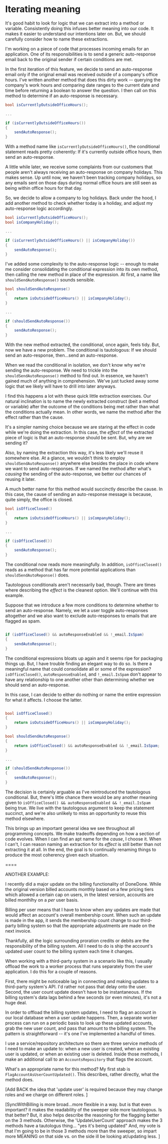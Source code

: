 # Iterating meaning

It's good habit to look for logic that we can extract into a method or variable. Consistently doing this infuses better meaning into our code. It makes it easier to understand our intentions later on. But, we should carefully consider how to name these extractions.

I'm working on a piece of code that processes incoming emails for an application. One of its responsibilities is to send a generic auto-response email back to the original sender if certain conditions are met.

In the first iteration of this feature, we decide to send an auto-response email only if the original email was received outside of a company's office hours. I've written another method that does this dirty work -- querying the company's work hours and comparing date ranges to the current date and time before returning a boolean to answer the question. I then call on this method to determine if an auto-response is necessary.

```C#
bool isCurrentlyOutsideOfficeHours();

...

if (isCurrentlyOutsideOfficeHours()) 
{ 
	sendAutoResponse(); 
}

```

With a method name like `isCurrentlyOutsideOfficeHours()`, the conditional statement  reads pretty coherently: If it's currently outside office hours, then send an auto-response.

A little while later, we receive some complaints from our customers that  people aren't always receiving an auto-response on company holidays. This makes sense. Up until now, we haven't been tracking company holidays, so any emails sent on those days during normal office hours are still seen as being within office hours for that day.

So, we decide to allow a company to log holidays. Back under the hood, I add another method to check whether today is a holiday, and adjust my auto-response logic accordingly.

```C#
bool isCurrentlyOutsideOfficeHours();
bool isCompanyHoliday();

...

if (isCurrentlyOutsideOfficeHours() || isCompanyHoliday()) 
{ 
	sendAutoResponse(); 
}

```

I've added some complexity to the auto-response logic -- enough to make me consider consolidating the conditional expression into its own method, then calling the new method in place of the expression. At first, a name like `shouldSendAutoResponse()` sounds sensible. 

```C#
bool shouldSendAutoResponse()
{
	return isOutsideOfficeHours() || isCompanyHoliday();
}

...

if (shouldSendAutoResponse()) 
{ 
	sendAutoResponse(); 
}

```

With the new method extracted, the conditional, once again, feels tidy. But, now we have a new problem. The conditional is tautologous: If we should send an auto-response, then...send an auto-response. 

When we read the conditional in isolation, we don't know why we're sending the auto-response. We need to trickle into the `shouldSendAutoResponse()` method to find out. In essence, we haven't gained much of anything in comprehension. We've just tucked away some logic that we likely will have to drill into later anyways.

I find this happens a lot with these quick little extraction exercises. Our natural inclination is to name the newly extracted construct (beit a method or variable) after the outcome of the conditions being met rather than what the conditions actually mean. In other words, we name the method after the effect rather than the cause.

It's a simpler naming choice because we are staring at the effect in code while we're doing the extraction. In this case, the _effect_ of the extracted piece of logic is that an auto-response should be sent. But, why are we sending it?

Also, by naming the extraction this way, it's less likely we'll reuse it somewhere else. At a glance, we wouldn't think to employ `shouldSendAutoResponse()` anywhere else besides the place in code where we want to send auto-responses. If we named the method after what's _causing_ the sending of the auto-response, we better our chances of reusing it later.

A much better name for this method would succinctly describe the cause. In this case, the cause of sending an auto-response message is because, quite simply, the office is closed.

```C#
bool isOfficeClosed()
{
	return isOutsideOfficeHours() || isCompanyHoliday();
}

...

if (isOfficeClosed()) 
{ 
	sendAutoResponse(); 
}

```

The conditional now reads more meaningfully. In addition, `isOfficeClosed()` reads as a method that has far more potential applications than `shouldSendAutoReponse()` does.

Tautologous conditionals aren't necessarily bad, though. There are times where describing the _effect_ is the cleanest option. We'll continue with this example. 

Suppose that we introduce a few more conditions to determine whether to send an auto-response. Namely, we let a user toggle auto-responses altogether and we also want to exclude auto-responses to emails that are flagged as spam. 

```C#

if (isOfficeClosed() && autoResponseEnabled && !_email.IsSpam) 
{ 
	sendAutoResponse(); 
}

```

The conditional expressions bloats up again and it seems ripe for packaging things up. But, I have trouble finding an elegant way to do so. Is there a meaningful name that could consolidate all or some of the expression? `isOfficeClosed()`, `autoResponseEnabled`, and `!_email.IsSpam` don't appear to have any relationship to one another other than determining whether we should send an auto-response.

In this case, I can decide to either do nothing or name the entire expression for what it affects. I choose the latter.

```C#

bool isOfficeClosed()
{
	return isOutsideOfficeHours() || isCompanyHoliday();
}

bool shouldSendAutoResponse()
{
	return isOfficeClosed() && autoResponseEnabled && !_email.IsSpam;
}

...

if (shouldSendAutoResponse()) 
{ 
	sendAutoResponse(); 
}

```

The decision is certainly arguable as I've reintroduced the tautologous conditional. But, there's little chance there would be any another meaning given to `isOfficeClosed() && autoResponseEnabled && !_email.IsSpam` being true. We live with the tautologous argument to keep the statement succinct, and we're also unlikely to miss an opportunity to reuse this method elsewhere.

This brings up an important general idea we see throughout all programming concepts. We make tradeoffs depending on how a section of code evolves. When I can find an apt name for the _cause_, I choose it. When I can't, I can reason naming an extraction for its _effect_ is still better than not extracting it at all. In the end, the goal is to continually renaming things to produce the most coherency given each situation.

====

ANOTHER EXAMPLE:

I recently did a major update on the billing functionality of DoneDone. While the original version billed accounts monthly based on a few pricing tiers which allowed a certain cap on users, in the latest version, accounts are billed monthlhy on a _per_ user basis.

Billing per user means that I have to know when any updates are made that would affect an account's overall membership count. When such an update is made in the app, it sends the membership count change to our third-party billing system so that the appropriate adjustments are made on the next invoice.

Thankfully, all the logic surrounding proration credits or debits are the responsibility of the billing system. All I need to do is ship the account's updated user count to the billing system each time it changes.

When working with a third-party system in a scenario like this, I usually offload the work to a worker process that runs separately from the user application. I do this for a couple of reasons.

First, there might be noticeable lag in connecting and making updates to a third-party system's API. I'd rather not pass that delay onto the user. Second, the user count update doesn't have to be instantaneous. If the billing system's data lags behind a few seconds (or even minutes), it's not a huge deal.

In order to offload the billing system updates, I need to flag an account in our local database when a user update happens. Then, a separate worker process can run on a periodic basis to look up these updated accounts, grab the new user count, and pass that amount to the billing system. The pattern is  straightforward -- it's one I've implemented a handful of times. 

I use a service/repository architecture so there are three service methods of I need to make an update to: when a new user is created, when an existing user is updated, or when an existing user is deleted. Inside those methods, I make an additional call to an `AccountsRepository` that flags the account.

What's an appropriate name for this method? My first stab is `FlagAccountAsUserCountUpdated()`.  This describes, rather directly, what the method does.

[Add BACK the idea that 'update user' is required because they may change roles and we charge on different roles. ]

[SyncWithBilling is more broad...more flexible in a way. but is that even important? it makes the readability of the sweeper side more tautologous. Is that better?  But, it also helps describe the reasoning for the flagging better on the 3 methods. Otherwise, the 'UpdateUserCount' approach makes the 3 methods have a tautologus thing... "yes it's being updated" And, my vote is that I'm going to be in those 3 methods more than the sweeper, so impart more MEANING on that side vs. on the side ill be looking at/updating less. ]








